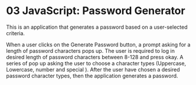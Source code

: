 # 03 JavaScript: Password Generator

This is an application that generates a password based on a user-selected criteria.

When a user clicks on the Generate Password button, a prompt asking for a length of password characters pops up. The user is required to log in desired length of password characters between 8-128 and press okay. A series of pop up asking the user to choose a character types (Uppercase, Lowercase, number and special ). After the user have chosen a desired password character types, then the application generates a password.


